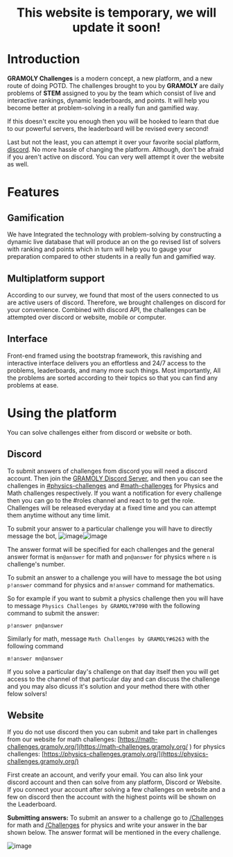 <h1 align="center">
    This website is temporary, we will update it soon!</h1>
    
# Introduction

**GRAMOLY Challenges** is a modern concept, a new platform, and a new route of doing POTD. The challenges brought to you by **GRAMOLY** are daily problems of **STEM** assigned to you by the team which consist of live and interactive rankings, dynamic leaderboards, and points. It will help you become better at problem-solving in a really fun and gamified way. 

If this doesn't excite you enough then you will be hooked to learn that due to our powerful servers, the leaderboard will be revised every second!

Last but not the least, you can attempt it over your favorite social platform, [discord](https://gramoly.org/discord). No more hassle of changing the platform. Although, don't be afraid if you aren't active on discord. You can very well attempt it over the website as well.

# Features

## Gamification
We have Integrated the technology with problem-solving by constructing a dynamic live database that will produce an on the go revised list of solvers with ranking and points which in turn will help you to gauge your preparation compared to other students in a really fun and gamified way.  
  

## Multiplatform support

According to our survey, we found that most of the users connected to us are active users of discord. Therefore, we brought challenges on discord for your convenience. Combined with discord API, the challenges can be attempted over discord or website, mobile or computer.  
  

## Interface

Front-end framed using the bootstrap framework, this ravishing and interactive interface delivers you an effortless and 24/7 access to the problems, leaderboards, and many more such things. Most importantly, All the problems are sorted according to their topics so that you can find any problems at ease.


# Using the platform
You can solve challenges either from discord or website or both. 
## Discord
To submit answers of challenges from discord you will need a discord account. Then join the [GRAMOLY Discord Server](https://gramoly.org/discord), and then you can see the challenges in [#physics-challenges](https://discord.com/channels/785806643833208833/937789503446339624) and [#math-challenges](https://discord.com/channels/785806643833208833/911528005577371700) for Physics and Math challenges respectively. If you want a notification for every challenge then you can go to the #roles channel and react to to get the role. Challenges will be released everyday at a fixed time and you can attempt them anytime without any time limit.

To submit your answer to a particular challenge you will have to directly message the bot,
![image](https://user-images.githubusercontent.com/76247922/151994263-b712696e-a3cb-42a0-9727-42f368408f28.png)![image](https://user-images.githubusercontent.com/76247922/151994329-e00d06fd-0226-4715-951c-809edc40291b.png)

The answer format will be specified for each challenges and the general answer format is `mn@answer` for math and `pn@answer` for physics where `n` is challenge's number. 

To submit an answer to a challenge you will have to message the bot using `p!answer` command for physics and `m!answer` command for mathematics.

So for example if you want to submit a physics challenge then you will have to message `Physics Challenges by GRAMOLY#7090` with the following command to submit the answer: 
```
p!answer pn@answer
```
Similarly for math, message `Math Challenges by GRAMOLY#6263` with the following command
```
m!answer mn@answer
```

If you solve a particular day's challenge on that day itself then you will get access to the channel of that particular day and can discuss the challenge and you may also dicuss it's solution and your method there with other felow solvers! 


## Website

If you do not use discord then you can submit and take part in challenges from our website
for math challenges: [https://math-challenges.gramoly.org/](https://math-challenges.gramoly.org/ )
for physics challenges: [https://physics-challenges.gramoly.org/](https://physics-challenges.gramoly.org/)

First create an account, and verify your email. You can also link your discord account and then can solve from any platform, Discord or Website. If you connect your account after solving a few challenges on website and a few on discord then the account with the highest points will be shown on the Leaderboard.

**Submitting answers:**
To submit an answer to a challenge go to [/Challenges](https://math-challenges.gramoly.org/Challenges) for math and [/Challenges](https://physics-challenges.gramoly.org/Challenges) for physics and write your answer in the bar shown below. The answer format will be mentioned in the every challenge. 

![image](https://user-images.githubusercontent.com/76247922/151993852-7ae9b6c2-b037-4d76-8fe5-3ad25e059a07.png)
